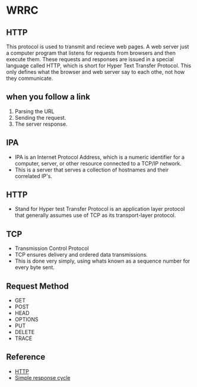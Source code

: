 # WRRC
## HTTP

 This protocol is used to transmit and recieve web pages.
 A web server just a computer program that listens for requests from browsers and then execute them.
 These requests and responses are issued in a special language called HTTP, which is short for Hyper Text Transfer Protocol. This only defines what the browser and web server say to each othe, not how they communicate.

## when you follow a link

1. Parsing the URL
2. Sending the request.
3. The server response.

## IPA

-  IPA is an Internet Protocol Address, which is a numeric identifier for a computer, server, or other resource connected to a TCP/IP network.
- This is a server that serves a collection of hostnames and their correlated IP's.

## HTTP

- Stand for Hyper test Transfer Protocol is an application layer protocol that generally assumes use of TCP as its transport-layer protocol.

## TCP

- Transmission Control Protocol
- TCP ensures delivery and ordered data transmissions.
- This is done very simply, using whats known as a sequence number for every byte sent.

## Request Method
- GET
- POST
- HEAD
- OPTIONS
- PUT
- DELETE
- TRACE

## Reference
- [HTTP ](https://dev.to/dangolant/things-i-brushed-up-on-this-week-the-http-request-lifecycle-)
- [Simple response cycle](https://www.baeldung.com/java-http-request)